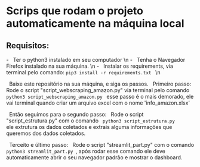  <h1> Scrips que rodam o projeto automaticamente na máquina local </h1>

<h2> Requisitos: </h2>
 - &nbsp;  Ter o python3 instalado em seu computador  \n
 - &nbsp;  Tenha o Navegador Firefox instalado na sua máquina.  \n
 - &nbsp;  Instalar os requirements, via terminal pelo comando: <code>pip3 install -r requirements.txt </code>  \n

&nbsp; Baixe este repositório na sua máquina, e siga os passos.
&nbsp; Primeiro passo: 
&nbsp; Rode o script "script_webscraping_amazon.py" via terminal pelo comando <code> python3 script_webscraping_amazon.py </code>
esse passo é o mais demorado, ele vai terminal quando criar um arquivo excel com o nome 'info_amazon.xlsx'
 
&nbsp; Então seguimos para o segundo passo:
&nbsp; Rode o script "script_estrutura.py" com o comando <code> python3 script_estrutura.py </code> ele extrutura os dados coletados e extrais alguma informações que queremos dos dados coletados.
 
&nbsp; Terceito e último passo:
&nbsp; Rode o script "streamlit_part.py" com o comando <code> python3 streamlit_part.py </code>, após rodar esse comando ele deve automaticamente abrir o seu navegador padrão e mostrar o dashboard.
